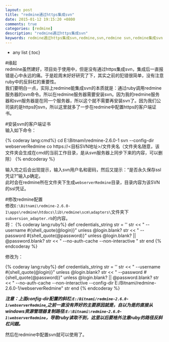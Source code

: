 ```yaml
---
layout: post
title: "redmine通过https集成svn"
date: 2015-01-12 19:15:20 +0800
comments: true
categories: [redmine]
description: "redmine通过https集成svn"
keywords: redmine通过https集成svn,redmine,svn,redmine svn,redmine集成svn
---
```


* any list
{:toc}  

#缘起  
redmine虽然建好，项目处于使用中，但是没有通过https集成svn，集成后一直报错是心中永远的痛。于是趁周末好好研究了下，其实之前的犯错很简单，没有注意ruby中的反斜杠的重要性。  
我们要明白一点，实际上redmine能集成svn的本质就是：通过ruby调用redmine服务器的svn命令。所以在redmine服务器需要安装svn。因为我的redmine服务器和svn服务器是在同一个服务器，所以这个就不需要再安装svn了。因为我们公司装的是https的svn，所以这里就多了一步在redmine中配置https的客户端证书。  

<!-- more -->

#安装svn的客户端证书  
输入如下命令：  

{% coderay lang:cmd%}
cd E:\Bitnami\redmine-2.6.0-1
svn --config-dir webserverRedmine co https://<目标SVN地址>/文件夹名（文件夹名随意，该文件夹会生成在cmd的当前工作目录，是从svn服务器上同步下来的内容，可以删除）
{% endcoderay %}    

输入完之后会出现提示，输入svn用户名和密码，然后又提示：“是否永久保存ssl凭证?”输入p确定。  
此时会在redmine所在文件夹下生成`webserverRedmine`目录，目录内容为该SVN的ssl凭证。  

#修改redmine配置  
修改`E:\Bitnami\redmine-2.6.0-1\apps\redmine\htdocs\lib\redmine\scm\adapters\`文件夹下`subversion_adapter.rb`的内容。  
将：
{% coderay lang:ruby%}
def credentials_string 
str = '' 
str << " --username #{shell_quote(@login)}" unless @login.blank? 
str << " --password #{shell_quote(@password)}" unless @login.blank? || @password.blank? 
str << " --no-auth-cache --non-interactive " 
str end 
{% endcoderay %}   

修改为：

{% coderay lang:ruby%}
def credentials_string 
str = '' 
str << " --username #{shell_quote(@login)}" unless @login.blank? 
str << " --password #{shell_quote(@password)}" unless @login.blank? || @password.blank? 
str << " --no-auth-cache --non-interactive --config-dir E:/Bitnami/redmine-2.6.0-1/webserverRedmine" 
str end 
{% endcoderay %}   

***注意：上面config-dir配置的斜杠:`E:/Bitnami/redmine-2.6.0-1/webserverRedmine`,之前一直没有弄好的主要原因就是，自以为是的直接从windows资源管理器复制路径:`E:\Bitnami\redmine-2.6.0-1\webserverRedmine`，导致ruby读取不到，这里以后要格外注意ruby的路径反斜杠问题。***  


然后在redmine中配置svn就可以使用了。 


 
 